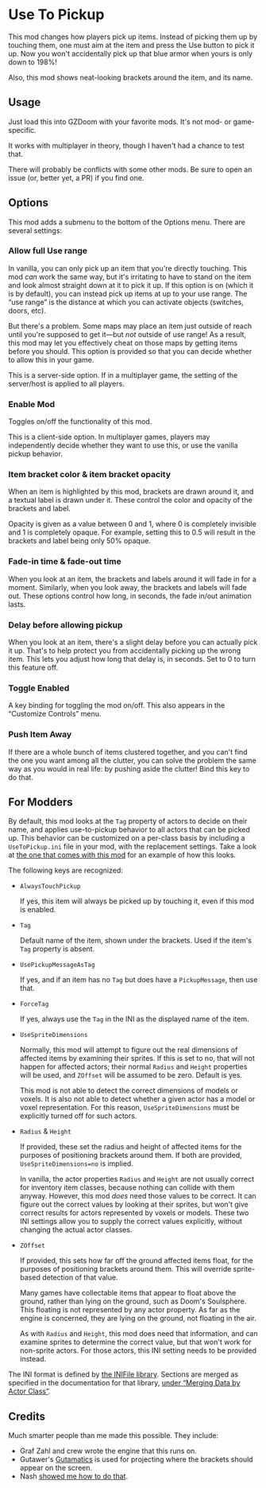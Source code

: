 # Use To Pickup

This mod changes how players pick up items. Instead of picking them up by touching them, one must aim at the item and press the Use button to pick it up. Now you won't accidentally pick up that blue armor when yours is only down to 198%!

Also, this mod shows neat-looking brackets around the item, and its name.

## Usage

Just load this into GZDoom with your favorite mods. It's not mod- or game-specific.

It works with multiplayer in theory, though I haven't had a chance to test that.

There will probably be conflicts with some other mods. Be sure to open an issue (or, better yet, a PR) if you find one.

## Options

This mod adds a submenu to the bottom of the Options menu. There are several settings:

### Allow full Use range

In vanilla, you can only pick up an item that you're directly touching. This mod *can* work the same way, but it's irritating to have to stand on the item and look almost straight down at it to pick it up. If this option is on (which it is by default), you can instead pick up items at up to your use range. The “use range” is the distance at which you can activate objects (switches, doors, etc).

But there's a problem. Some maps may place an item just outside of reach until you're supposed to get it—but *not* outside of use range! As a result, this mod may let you effectively cheat on those maps by getting items before you should. This option is provided so that you can decide whether to allow this in your game.

This is a server-side option. If in a multiplayer game, the setting of the server/host is applied to all players.

### Enable Mod

Toggles on/off the functionality of this mod.

This is a client-side option. In multiplayer games, players may independently decide whether they want to use this, or use the vanilla pickup behavior.

### Item bracket color & item bracket opacity

When an item is highlighted by this mod, brackets are drawn around it, and a textual label is drawn under it. These control the color and opacity of the brackets and label.

Opacity is given as a value between 0 and 1, where 0 is completely invisible and 1 is completely opaque. For example, setting this to 0.5 will result in the brackets and label being only 50% opaque.

### Fade-in time & fade-out time

When you look at an item, the brackets and labels around it will fade in for a moment. Similarly, when you look away, the brackets and labels will fade out. These options control how long, in seconds, the fade in/out animation lasts.

### Delay before allowing pickup

When you look at an item, there's a slight delay before you can actually pick it up. That's to help protect you from accidentally picking up the wrong item. This lets you adjust how long that delay is, in seconds. Set to 0 to turn this feature off.

### Toggle Enabled

A key binding for toggling the mod on/off. This also appears in the “Customize Controls” menu.

### Push Item Away

If there are a whole bunch of items clustered together, and you can't find the one you want among all the clutter, you can solve the problem the same way as you would in real life: by pushing aside the clutter! Bind this key to do that.

## For Modders

By default, this mod looks at the `Tag` property of actors to decide on their name, and applies use-to-pickup behavior to all actors that can be picked up. This behavior can be customized on a per-class basis by including a `UseToPickup.ini` file in your mod, with the replacement settings. Take a look at [the one that comes with this mod](UseToPickup.ini) for an example of how this looks.

The following keys are recognized:

* `AlwaysTouchPickup`
	
	If yes, this item will always be picked up by touching it, even if this mod is enabled.

* `Tag`
	
	Default name of the item, shown under the brackets. Used if the item's `Tag` property is absent.

* `UsePickupMessageAsTag`
	
	If yes, and if an item has no `Tag` but does have a `PickupMessage`, then use that.

* `ForceTag`
	
	If yes, always use the `Tag` in the INI as the displayed name of the item.

* `UseSpriteDimensions`
	
	Normally, this mod will attempt to figure out the real dimensions of affected items by examining their sprites. If this is set to no, that will not happen for affected actors; their normal `Radius` and `Height` properties will be used, and `ZOffset` will be assumed to be zero. Default is yes.
	
	This mod is not able to detect the correct dimensions of models or voxels. It is also not able to detect whether a given actor has a model or voxel representation. For this reason, `UseSpriteDimensions` must be explicitly turned off for such actors.

* `Radius` & `Height`
	
	If provided, these set the radius and height of affected items for the purposes of positioning brackets around them. If both are provided, `UseSpriteDimensions=no` is implied.
	
	In vanilla, the actor properties `Radius` and `Height` are not usually correct for inventory item classes, because nothing can collide with them anyway. However, this mod *does* need those values to be correct. It can figure out the correct values by looking at their sprites, but won't give correct results for actors represented by voxels or models. These two INI settings allow you to supply the correct values explicitly, without changing the actual actor classes.

* `ZOffset`
	
	If provided, this sets how far off the ground affected items float, for the purposes of positioning brackets around them. This will override sprite-based detection of that value.
	
	Many games have collectable items that appear to float above the ground, rather than lying on the ground, such as Doom's Soulsphere. This floating is not represented by any actor property. As far as the engine is concerned, they are lying on the ground, not floating in the air.
	
	As with `Radius` and `Height`, this mod does need that information, and can examine sprites to determine the correct value, but that won't work for non-sprite actors. For those actors, this INI setting needs to be provided instead.

The INI format is defined by [the INIFile library](https://github.com/argv-minus-one/gzdoom-zscript-utils/tree/master/INIFile). Sections are merged as specified in the documentation for that library, [under “Merging Data by Actor Class”](https://github.com/argv-minus-one/gzdoom-zscript-utils/blob/master/INIFile/README.md#user-content-merging-data-by-actor-class).

## Credits

Much smarter people than me made this possible. They include:

* Graf Zahl and crew wrote the engine that this runs on.
* Gutawer's [Gutamatics](https://gitlab.com/Gutawer/gzdoom-gutamatics/) is used for projecting where the brackets should appear on the screen.
* Nash [showed me how to do that](https://forum.zdoom.org/viewtopic.php?f=122&t=61330#p1064117).
